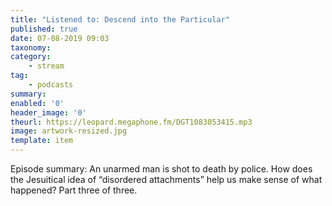 ```yaml
---
title: "Listened to: Descend into the Particular"
published: true
date: 07-08-2019 09:03
taxonomy:
category:
	- stream
tag:
	- podcasts
summary:
enabled: '0'
header_image: '0'
theurl: https://leopard.megaphone.fm/DGT1083053415.mp3
image: artwork-resized.jpg
template: item
---
```

 
Episode summary: An unarmed man is shot to death by police. How does the Jesuitical idea of “disordered attachments” help us make sense of what happened? Part three of three.
